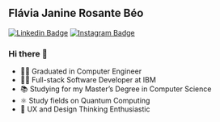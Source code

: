 ## Flávia Janine Rosante Béo

[![Linkedin Badge](https://img.shields.io/badge/-LinkedIn-blue?style=flat&logo=LinkedIn&logoColor=white)](https://www.linkedin.com/in/flaviajanine/)
[![Instagram Badge](https://img.shields.io/badge/-Instagram-C13584?style=flat&logo=Instagram&logoColor=white)](https://www.instagram.com/flaviajanine/)

### Hi there 👋

- 👩‍🎓 Graduated in Computer Engineer 
- 👩‍💻 Full-stack Software Developer at IBM
- 📚 Studying for my Master’s Degree in Computer Science
- ⚛️ Study fields on Quantum Computing 
- 🌟 UX and Design Thinking Enthusiastic 
